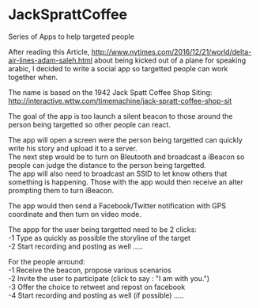 # JackSprattCoffee
Series of Apps to help targeted people

After reading this Article, http://www.nytimes.com/2016/12/21/world/delta-air-lines-adam-saleh.html about being kicked out of a plane for speaking arabic, I decided to write a social app so targetted people can work together when.

The name is based on the 1942 Jack Spatt Coffee Shop Siting: http://interactive.wttw.com/timemachine/jack-spratt-coffee-shop-sit

The goal of the app is too launch a silent beacon to those around the person being targetted so other people can react.

The app will open a screen were the person being targetted can quickly write his story and upload it to a server.   
The next step would be to turn on Bleutooth and broadcast a iBeacon so people can judge the distance to the person being targetted.    
The app will also need to broadcast an SSID to let know others that something is happening. Those with the app would then receive an alter prompting them to turn iBeacon.     

The app would then send a Facebook/Twitter notification with GPS coordinate and then turn on video mode.   

The appp for the user being targetted need to be 2 clicks:   
-1 Type as quickly as possible the storyline of the target  
-2 Start recording and posting as well .....   

For the people arround:   
-1 Receive the beacon, propose various scenarios   
-2 Invite the user to participate (click to say : "I am with you.")    
-3 Offer the choice to retweet and repost on facebook   
-4 Start recording and posting as well (if possible) .....    
